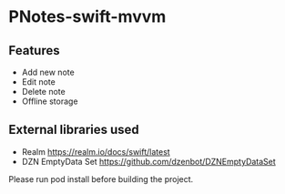 # PNotes-swift-mvvm
 ## Features
 - Add new note
 - Edit note
 - Delete note
 - Offline storage
## External libraries used
 - Realm https://realm.io/docs/swift/latest
 - DZN EmptyData Set https://github.com/dzenbot/DZNEmptyDataSet
 
Please run pod install before building the project.
